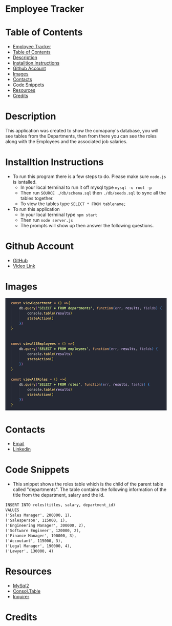 # Employee Tracker

# Table of Contents
- [Employee Tracker](#employee-tracker)
- [Table of Contents](#table-of-contents)
- [Description](#description)
- [Installtion Instructions](#installtion-instructions)
- [Github Account](#github-account)
- [Images](#images)
- [Contacts](#contacts)
- [Code Snippets](#code-snippets)
- [Resources](#resources)
- [Credits](#credits)


# Description
This application was created to show the comapany's database, you will see tables from the Departments, then from there you can see the roles
along with the Employees and the associated job salaries.

# Installtion Instructions
- To run this program there is a few steps to do. Please make sure `node.js` is isntalled.
  - In your local terminal to run it off mysql type `mysql -u root -p`
  - Then run `SOURCE ./db/schema.sql` then `./db/seeds.sql` to sync all the tables together.
  - To view the tables type `SELECT * FROM tablename;`
- To run this application
  - In your local terminal type `npm start`
  - Then run `node server.js`
  - The prompts will show up then answer the following questions.

# Github Account
- [GitHub](https://github.com/ashrean)
- [Video Link]()

# Images
![alt text](./assets/Screenshot%202023-02-02%20at%2010.23.01%20PM.png)

# Contacts
- [Email](sese.ashrean@gmail.com)
- [Linkedin](https://www.linkedin.com/in/ashleyrean/)

# Code Snippets
- This snippet shows the roles table which is the child of the parent table called "departments". The
table contains the following information of the title from the department, salary and the id.
```
INSERT INTO roles(titles, salary, department_id)
VALUES
('Sales Manager', 200000, 1),
('Salesperson', 115000, 1),
('Engineering Manager', 300000, 2),
('Software Engineer', 120000, 2),
('Finance Manager', 190000, 3),
('Accoutant', 115000, 3),
('Legal Manager', 190000, 4),
('Lawyer', 130000, 4)
```

# Resources
- [MySql2](https://www.npmjs.com/package/mysql2)
- [Consol.Table](https://www.npmjs.com/package/console.table)
- [Inquirer](https://www.npmjs.com/package/inquirer/v/8.2.4)

# Credits
